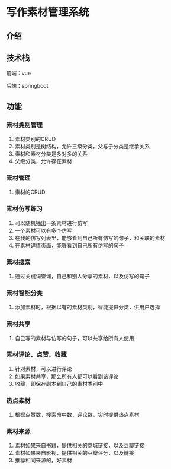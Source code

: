 #  写作素材管理系统

## 介绍



## 技术栈

前端：vue

后端：springboot

## 功能

### 素材类别管理
1. 素材类别的CRUD
2. 素材类别是树结构，允许三级分类，父与子分类是继承关系
3. 素材和素材分类是多对多的关系
4. 父级分类，允许存在素材
### 素材管理
1. 素材的CRUD

### 素材仿写练习
1. 可以随机抽出一条素材进行仿写
2. 一个素材可以有多个仿写
3. 在我的仿写列表里，能够看到自己所有仿写的句子，和关联的素材
4. 在素材详情页面，能够看到自己所有仿写的句子
### 素材搜索
1. 通过关键词查询，自己和别人分享的素材，以及仿写的句子
### 素材智能分类
1. 添加素材时，根据以有的素材类别，智能提供分类，供用户选择
### 素材共享
1. 自己写的素材与仿写的句子，可以共享给所有人使用
### 素材评论、点赞、收藏
1. 针对素材，可以进行评论
2. 如果素材共享，那么所有人都可以看到该评论
3. 收藏，即保存副本到自己的素材类别中
### 热点素材
1. 根据点赞数，搜索命中数，评论数，实时提供热点素材
###  素材来源
1.  素材如果来自书籍，提供相关的商城链接，以及豆瓣链接
2.  素材如果来自影视，提供相关的豆瓣评分，以及链接
3.  推荐相同来源的，好素材
